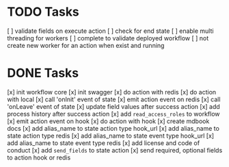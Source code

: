 # TODO Tasks

[ ] validate fields on execute action
[ ] check for end state
[ ] enable multi threading for workers
[ ] complete to validate deployed workflow
[ ] not create new worker for an action when exist and running


# DONE Tasks
[x] init workflow core
[x] init swagger
[x] do action with redis
[x] do action with local
[x] call 'onInit' event of state
[x] emit action event on redis
[x] call 'onLeave' event of state
[x] update field values after success action
[x] add process history after success action
[x] add `read_access_roles` to workflow
[x] emit action event on hook
[x] do action with hook
[x] create mdbook docs
[x] add alias_name to state action type hook_url
[x] add alias_name to state action type redis
[x] add alias_name to state event type hook_url
[x] add alias_name to state event type redis
[x] add license and code of conduct
[x] add `send_fields` to state action
[x] send required, optional fields to action hook or redis
